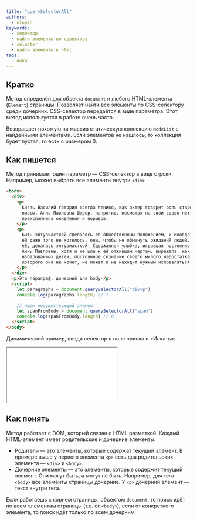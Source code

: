 ```yaml
---
title: "querySelectorAll"
authors:
  - nlopin
keywords:
  - селектор
  - найти элементы по селектору
  - selector
  - найти элементы в html
tags:
  - doka
---
```


## Кратко

Метод определён для объекта `document` и любого HTML-элемента (`Element`) страницы. Позволяет найти все элементы по CSS-селектору среди дочерних. CSS-селектор передаётся в виде параметра. Этот метод используется в работе очень часто.

Возвращает похожую на массив статическую коллекцию `NodeList` с найденными элементами. Если элементов не нашлось, то коллекция будет пустая, то есть с размером 0.

## Как пишется

Метод принимает один параметр — CSS-селектор в виде строки. Например, можно выбрать все элементы внутри `<div>`

```html
<body>
  <div>
    <p>
      Князь Василий говорил всегда лениво, как актер говорит роль старой
      пиесы. Анна Павловна Шерер, напротив, несмотря на свои сорок лет, была
      преисполнена оживления и порывов.
    </p>
    <p>
      Быть энтузиасткой сделалось её общественным положением, и иногда, когда
      ей даже того не хотелось, она, чтобы не обмануть ожиданий людей, знавших
      её, делалась энтузиасткой. Сдержанная улыбка, игравшая постоянно на лице
      Анны Павловны, хотя и не шла к её отжившим чертам, выражала, как у
      избалованных детей, постоянное сознание своего милого недостатка, от
      которого она не хочет, не может и не находит нужным исправляться.
    </p>
  </div>
  <p>Это параграф, дочерний для body</p>
  <script>
    let paragraphs = document.querySelectorAll("div>p")
    console.log(paragraphs.length) // 2

    // ищем несуществующий элемент
    let spanFromBody = document.querySelectorAll("span")
    console.log(spanFromBody.length) // 0
  </script>
</body>
```

Динамический пример, введи селектор в поле поиска и «Искать»:

<iframe title="" src="../demos/Lopinopulos-wbqdPe/index.html"></iframe>

## Как понять

Метод работает с DOM, который связан с HTML разметкой. Каждый HTML-элемент имеет родительские и дочерние элементы:

- Родители — это элементы, которые содержат текущий элемент. В примере выше у первого элемента `<p>` есть два родительских элемента — `<div>` и `<body>`.
- Дочерние элементы — это элементы, которые содержит текущий элемент. Они могут быть, а могут не быть. Например, для тега `<body>` все элементы страницы дочерние. У `<p>` дочерний элемент — текст внутри тега.

Если работаешь с корнем страницы, объектом `document`, то поиск идёт по всем элементам страницы (т.е. от `<body>`), если от конкретного элемента, то поиск идёт только по всем дочерним.
